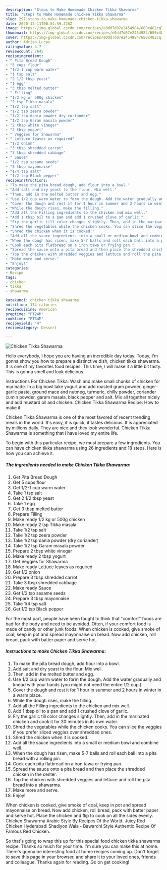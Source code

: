 ```yaml
---
description: "Steps to Make Homemade Chicken Tikka Shawarma"
title: "Steps to Make Homemade Chicken Tikka Shawarma"
slug: 297-steps-to-make-homemade-chicken-tikka-shawarma
date: 2020-12-11T00:54:59.226Z
image: https://img-global.cpcdn.com/recipes/e0dd7d07e2454984/680x482cq70/chicken-tikka-shawarma-recipe-main-photo.jpg
thumbnail: https://img-global.cpcdn.com/recipes/e0dd7d07e2454984/680x482cq70/chicken-tikka-shawarma-recipe-main-photo.jpg
cover: https://img-global.cpcdn.com/recipes/e0dd7d07e2454984/680x482cq70/chicken-tikka-shawarma-recipe-main-photo.jpg
author: Adrian Lucas
ratingvalue: 4.7
reviewcount: 7645
recipeingredient:
- " Pita Bread Dough"
- "5 cups flour"
- "1/2-1 cup warm water"
- "1 tsp salt"
- "2 1/2 tbsp yeast"
- "1 egg"
- "3 tbsp melted butter"
- " Filling"
- "1/2 kg or 500g chicken"
- "2 tsp Tikka masala"
- "1/2 tsp salt"
- "1/2 tsp zeera powder"
- "1/2 tsp dania powder dry coriander"
- "1/2 tsp Garam masala powder"
- "2 tbsp white vinegar"
- "2 tbsp yogurt"
- " Veggies for Shawarma"
- " Lettuce leaves as required"
- "1/2 onion"
- "3 tbsp shredded carrot"
- "3 tbsp shredded cabbage"
- " Sauce"
- "1/2 tsp sesame seeds"
- "3 tbsp mayonnaise"
- "1/4 tsp salt"
- "1/2 tsp Black pepper"
recipeinstructions:
- "To make the pita bread dough, add flour into a bowl."
- "Add salt and dry yeast to the flour. Mix well."
- "Then, add in the melted butter and egg."
- "Use 1/2 cup warm water to form the dough. Add the water gradually and knead with your hands (you might not need the entire 1/2 cup.)"
- "Cover the dough and rest it for 1 hour in summer and 2 hours in winter in a warm place."
- "While the dough rises, make the filling."
- "Add all the Filling ingredients to the chicken and mix well."
- "Add 1 tbsp oil to a pan and add 1 crushed clove of garlic."
- "Fry the garlic till color changes slightly. Then, add in the marinated chicken and cook it for 30 minutes in its own water."
- "Shred the vegetables while the chicken cooks. You can slice the veggies if you prefer sliced veggies over shredded ones."
- "Shred the chicken when it is cooked."
- "Add all the sauce ingredients into a small or medium bowl and combine well."
- "When the dough has risen, make 5-7 balls and roll each ball into a pita bread with a rolling pin."
- "Cook each pita flatbread on a iron tawa or frying pan."
- "Spread the sauce onto a pita bread and then place the shredded chicken in the center."
- "Top the chicken with shredded veggies and lettuce and roll the pita bread into a shawarma."
- "Make more and serve."
- "Enjoy!"
categories:
- Recipe
tags:
- chicken
- tikka
- shawarma

katakunci: chicken tikka shawarma 
nutrition: 174 calories
recipecuisine: American
preptime: "PT24M"
cooktime: "PT34M"
recipeyield: "4"
recipecategory: Dessert

---
```



![Chicken Tikka Shawarma](https://img-global.cpcdn.com/recipes/e0dd7d07e2454984/680x482cq70/chicken-tikka-shawarma-recipe-main-photo.jpg)

Hello everybody, I hope you are having an incredible day today. Today, I'm gonna show you how to prepare a distinctive dish, chicken tikka shawarma. It is one of my favorites food recipes. This time, I will make it a little bit tasty. This is gonna smell and look delicious.

Instructions For Chicken Tikka: Wash and make small chunks of chicken for marinade. In a big bowl take yogurt and add roasted gram powder, ginger-garlic paste, ground mace and nutmeg, turmeric, chilly powder, coriander cumin powder, garam masala, black pepper and salt. Mix all together nicely and add mustard oil and chicken. Chicken Tikka Shawarma Recipe: How to make it

Chicken Tikka Shawarma is one of the most favored of recent trending meals in the world. It's easy, it is quick, it tastes delicious. It is appreciated by millions daily. They are nice and they look wonderful. Chicken Tikka Shawarma is something that I have loved my entire life.


To begin with this particular recipe, we must prepare a few ingredients. You can have chicken tikka shawarma using 26 ingredients and 18 steps. Here is how you can achieve it.

<!--inarticleads1-->

##### The ingredients needed to make Chicken Tikka Shawarma:

1. Get  Pita Bread Dough
1. Get 5 cups flour
1. Get 1/2-1 cup warm water
1. Take 1 tsp salt
1. Get 2 1/2 tbsp yeast
1. Take 1 egg
1. Get 3 tbsp melted butter
1. Prepare  Filling
1. Make ready 1/2 kg or 500g chicken
1. Make ready 2 tsp Tikka masala
1. Take 1/2 tsp salt
1. Take 1/2 tsp zeera powder
1. Take 1/2 tsp dania powder (dry coriander)
1. Take 1/2 tsp Garam masala powder
1. Prepare 2 tbsp white vinegar
1. Make ready 2 tbsp yogurt
1. Get  Veggies for Shawarma
1. Make ready  Lettuce leaves as required
1. Get 1/2 onion
1. Prepare 3 tbsp shredded carrot
1. Take 3 tbsp shredded cabbage
1. Make ready  Sauce
1. Get 1/2 tsp sesame seeds
1. Prepare 3 tbsp mayonnaise
1. Take 1/4 tsp salt
1. Get 1/2 tsp Black pepper


For the most part, people have been taught to think that &#34;comfort&#34; foods are bad for the body and need to be avoided. Often, if your comfort food is made of candy or other junk foods. When chicken is cooked, give smoke of coal, keep in pot and spread mayonnaise on bread. Now add chicken, roll bread, pack with batter paper and serve hot. 

<!--inarticleads2-->

##### Instructions to make Chicken Tikka Shawarma:

1. To make the pita bread dough, add flour into a bowl.
1. Add salt and dry yeast to the flour. Mix well.
1. Then, add in the melted butter and egg.
1. Use 1/2 cup warm water to form the dough. Add the water gradually and knead with your hands (you might not need the entire 1/2 cup.)
1. Cover the dough and rest it for 1 hour in summer and 2 hours in winter in a warm place.
1. While the dough rises, make the filling.
1. Add all the Filling ingredients to the chicken and mix well.
1. Add 1 tbsp oil to a pan and add 1 crushed clove of garlic.
1. Fry the garlic till color changes slightly. Then, add in the marinated chicken and cook it for 30 minutes in its own water.
1. Shred the vegetables while the chicken cooks. You can slice the veggies if you prefer sliced veggies over shredded ones.
1. Shred the chicken when it is cooked.
1. Add all the sauce ingredients into a small or medium bowl and combine well.
1. When the dough has risen, make 5-7 balls and roll each ball into a pita bread with a rolling pin.
1. Cook each pita flatbread on a iron tawa or frying pan.
1. Spread the sauce onto a pita bread and then place the shredded chicken in the center.
1. Top the chicken with shredded veggies and lettuce and roll the pita bread into a shawarma.
1. Make more and serve.
1. Enjoy!


When chicken is cooked, give smoke of coal, keep in pot and spread mayonnaise on bread. Now add chicken, roll bread, pack with batter paper and serve hot. Place the chicken and flip to cook on all the sides evenly. Chicken Shawarma Arabic Style By Recipes Of the World. Juicy Red Chicken ️Hyderabadi Shadiyon Wala - Bawarchi Style Authentic Recipe Of Famous Red Chicken. 

So that's going to wrap this up for this special food chicken tikka shawarma recipe. Thanks so much for your time. I'm sure you can make this at home. There's gonna be interesting food at home recipes coming up. Don't forget to save this page in your browser, and share it to your loved ones, friends and colleague. Thanks again for reading. Go on get cooking!

